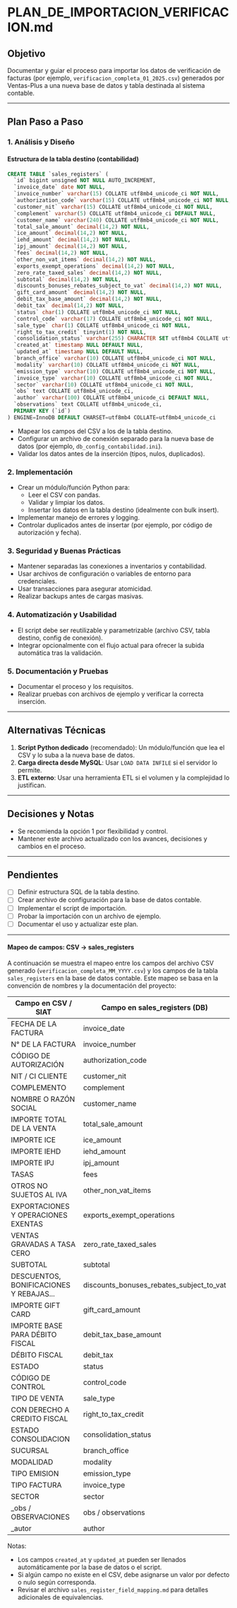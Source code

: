 # PLAN_DE_IMPORTACION_VERIFICACION.md

## Objetivo

Documentar y guiar el proceso para importar los datos de verificación de facturas (por ejemplo, `verificacion_completa_01_2025.csv`) generados por Ventas-Plus a una nueva base de datos y tabla destinada al sistema contable.

---

## Plan Paso a Paso

### 1. Análisis y Diseño

#### Estructura de la tabla destino (contabilidad)

```sql
CREATE TABLE `sales_registers` (
  `id` bigint unsigned NOT NULL AUTO_INCREMENT,
  `invoice_date` date NOT NULL,
  `invoice_number` varchar(15) COLLATE utf8mb4_unicode_ci NOT NULL,
  `authorization_code` varchar(15) COLLATE utf8mb4_unicode_ci NOT NULL,
  `customer_nit` varchar(15) COLLATE utf8mb4_unicode_ci NOT NULL,
  `complement` varchar(5) COLLATE utf8mb4_unicode_ci DEFAULT NULL,
  `customer_name` varchar(240) COLLATE utf8mb4_unicode_ci NOT NULL,
  `total_sale_amount` decimal(14,2) NOT NULL,
  `ice_amount` decimal(14,2) NOT NULL,
  `iehd_amount` decimal(14,2) NOT NULL,
  `ipj_amount` decimal(14,2) NOT NULL,
  `fees` decimal(14,2) NOT NULL,
  `other_non_vat_items` decimal(14,2) NOT NULL,
  `exports_exempt_operations` decimal(14,2) NOT NULL,
  `zero_rate_taxed_sales` decimal(14,2) NOT NULL,
  `subtotal` decimal(14,2) NOT NULL,
  `discounts_bonuses_rebates_subject_to_vat` decimal(14,2) NOT NULL,
  `gift_card_amount` decimal(14,2) NOT NULL,
  `debit_tax_base_amount` decimal(14,2) NOT NULL,
  `debit_tax` decimal(14,2) NOT NULL,
  `status` char(1) COLLATE utf8mb4_unicode_ci NOT NULL,
  `control_code` varchar(17) COLLATE utf8mb4_unicode_ci NOT NULL,
  `sale_type` char(1) COLLATE utf8mb4_unicode_ci NOT NULL,
  `right_to_tax_credit` tinyint(1) NOT NULL,
  `consolidation_status` varchar(255) CHARACTER SET utf8mb4 COLLATE utf8mb4_unicode_ci NOT NULL,
  `created_at` timestamp NULL DEFAULT NULL,
  `updated_at` timestamp NULL DEFAULT NULL,
  `branch_office` varchar(10) COLLATE utf8mb4_unicode_ci NOT NULL,
  `modality` varchar(10) COLLATE utf8mb4_unicode_ci NOT NULL,
  `emission_type` varchar(10) COLLATE utf8mb4_unicode_ci NOT NULL,
  `invoice_type` varchar(10) COLLATE utf8mb4_unicode_ci NOT NULL,
  `sector` varchar(10) COLLATE utf8mb4_unicode_ci NOT NULL,
  `obs` text COLLATE utf8mb4_unicode_ci,
  `author` varchar(100) COLLATE utf8mb4_unicode_ci DEFAULT NULL,
  `observations` text COLLATE utf8mb4_unicode_ci,
  PRIMARY KEY (`id`)
) ENGINE=InnoDB DEFAULT CHARSET=utf8mb4 COLLATE=utf8mb4_unicode_ci
```

- Mapear los campos del CSV a los de la tabla destino.
- Configurar un archivo de conexión separado para la nueva base de datos (por ejemplo, `db_config_contabilidad.ini`).
- Validar los datos antes de la inserción (tipos, nulos, duplicados).

### 2. Implementación
- Crear un módulo/función Python para:
  - Leer el CSV con pandas.
  - Validar y limpiar los datos.
  - Insertar los datos en la tabla destino (idealmente con bulk insert).
- Implementar manejo de errores y logging.
- Controlar duplicados antes de insertar (por ejemplo, por código de autorización y fecha).

### 3. Seguridad y Buenas Prácticas
- Mantener separadas las conexiones a inventarios y contabilidad.
- Usar archivos de configuración o variables de entorno para credenciales.
- Usar transacciones para asegurar atomicidad.
- Realizar backups antes de cargas masivas.

### 4. Automatización y Usabilidad
- El script debe ser reutilizable y parametrizable (archivo CSV, tabla destino, config de conexión).
- Integrar opcionalmente con el flujo actual para ofrecer la subida automática tras la validación.

### 5. Documentación y Pruebas
- Documentar el proceso y los requisitos.
- Realizar pruebas con archivos de ejemplo y verificar la correcta inserción.

---

## Alternativas Técnicas

1. **Script Python dedicado** (recomendado): Un módulo/función que lea el CSV y lo suba a la nueva base de datos.
2. **Carga directa desde MySQL**: Usar `LOAD DATA INFILE` si el servidor lo permite.
3. **ETL externo**: Usar una herramienta ETL si el volumen y la complejidad lo justifican.

---

## Decisiones y Notas
- Se recomienda la opción 1 por flexibilidad y control.
- Mantener este archivo actualizado con los avances, decisiones y cambios en el proceso.

---

## Pendientes
- [ ] Definir estructura SQL de la tabla destino.
- [ ] Crear archivo de configuración para la base de datos contable.
- [ ] Implementar el script de importación.
- [ ] Probar la importación con un archivo de ejemplo.
- [ ] Documentar el uso y actualizar este plan.

---

#### Mapeo de campos: CSV → sales_registers

A continuación se muestra el mapeo entre los campos del archivo CSV generado (`verificacion_completa_MM_YYYY.csv`) y los campos de la tabla `sales_registers` en la base de datos contable. Este mapeo se basa en la convención de nombres y la documentación del proyecto:

| Campo en CSV / SIAT                      | Campo en sales_registers (DB)                  |
|------------------------------------------|-----------------------------------------------|
| FECHA DE LA FACTURA                      | invoice_date                                  |
| N° DE LA FACTURA                         | invoice_number                                |
| CÓDIGO DE AUTORIZACIÓN                   | authorization_code                            |
| NIT / CI CLIENTE                         | customer_nit                                  |
| COMPLEMENTO                              | complement                                    |
| NOMBRE O RAZÓN SOCIAL                    | customer_name                                 |
| IMPORTE TOTAL DE LA VENTA                | total_sale_amount                             |
| IMPORTE ICE                              | ice_amount                                    |
| IMPORTE IEHD                             | iehd_amount                                   |
| IMPORTE IPJ                              | ipj_amount                                    |
| TASAS                                    | fees                                          |
| OTROS NO SUJETOS AL IVA                  | other_non_vat_items                           |
| EXPORTACIONES Y OPERACIONES EXENTAS      | exports_exempt_operations                     |
| VENTAS GRAVADAS A TASA CERO              | zero_rate_taxed_sales                         |
| SUBTOTAL                                 | subtotal                                      |
| DESCUENTOS, BONIFICACIONES Y REBAJAS...  | discounts_bonuses_rebates_subject_to_vat      |
| IMPORTE GIFT CARD                        | gift_card_amount                              |
| IMPORTE BASE PARA DÉBITO FISCAL          | debit_tax_base_amount                         |
| DÉBITO FISCAL                            | debit_tax                                     |
| ESTADO                                   | status                                        |
| CÓDIGO DE CONTROL                        | control_code                                  |
| TIPO DE VENTA                            | sale_type                                     |
| CON DERECHO A CREDITO FISCAL             | right_to_tax_credit                           |
| ESTADO CONSOLIDACION                     | consolidation_status                          |
| SUCURSAL                                 | branch_office                                 |
| MODALIDAD                                | modality                                      |
| TIPO EMISION                             | emission_type                                 |
| TIPO FACTURA                             | invoice_type                                  |
| SECTOR                                   | sector                                        |
| _obs / OBSERVACIONES                     | obs / observations                            |
| _autor                                   | author                                        |

Notas:
- Los campos `created_at` y `updated_at` pueden ser llenados automáticamente por la base de datos o el script.
- Si algún campo no existe en el CSV, debe asignarse un valor por defecto o nulo según corresponda.
- Revisar el archivo `sales_register_field_mapping.md` para detalles adicionales de equivalencias.

